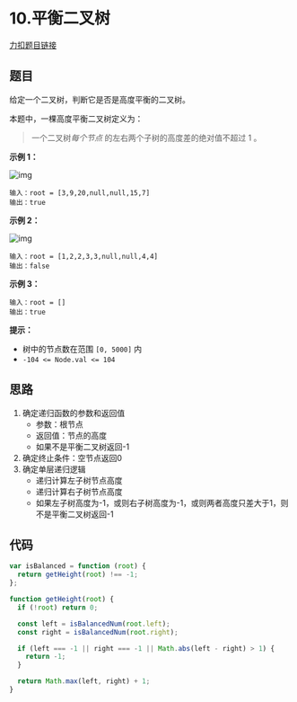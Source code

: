 # 10.平衡二叉树

[力扣题目链接](https://leetcode.cn/problems/balanced-binary-tree/)

## 题目

给定一个二叉树，判断它是否是高度平衡的二叉树。

本题中，一棵高度平衡二叉树定义为：

> 一个二叉树*每个节点* 的左右两个子树的高度差的绝对值不超过 1 。

 

**示例 1：**

![img](https://assets.leetcode.com/uploads/2020/10/06/balance_1.jpg)

```
输入：root = [3,9,20,null,null,15,7]
输出：true
```

**示例 2：**

![img](https://assets.leetcode.com/uploads/2020/10/06/balance_2.jpg)

```
输入：root = [1,2,2,3,3,null,null,4,4]
输出：false
```

**示例 3：**

```
输入：root = []
输出：true
```

 

**提示：**

- 树中的节点数在范围 `[0, 5000]` 内
- `-104 <= Node.val <= 104`

## 思路

1. 确定递归函数的参数和返回值
   - 参数：根节点
   - 返回值：节点的高度
   - 如果不是平衡二叉树返回-1
2. 确定终止条件：空节点返回0
3. 确定单层递归逻辑
   - 递归计算左子树节点高度
   - 递归计算右子树节点高度
   - 如果左子树高度为-1，或则右子树高度为-1，或则两者高度只差大于1，则不是平衡二叉树返回-1

## 代码

~~~js
var isBalanced = function (root) {
  return getHeight(root) !== -1;
};

function getHeight(root) {
  if (!root) return 0;

  const left = isBalancedNum(root.left);
  const right = isBalancedNum(root.right);

  if (left === -1 || right === -1 || Math.abs(left - right) > 1) {
    return -1;
  }

  return Math.max(left, right) + 1;
}
~~~

